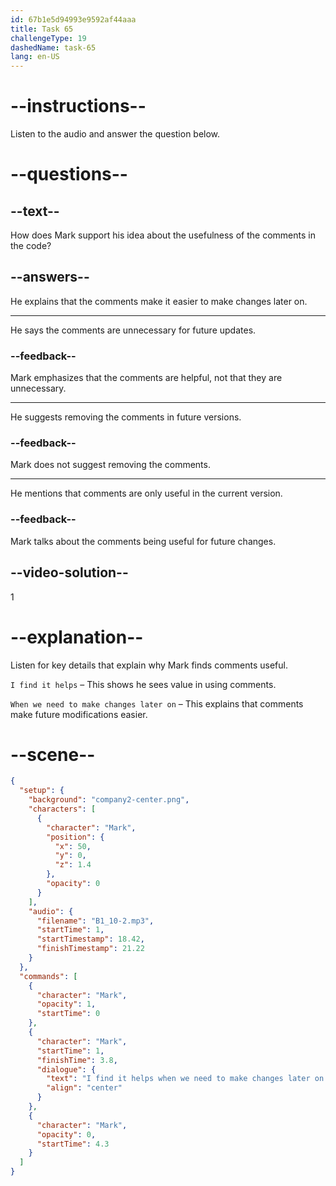 ```yaml
---
id: 67b1e5d94993e9592af44aaa
title: Task 65
challengeType: 19
dashedName: task-65
lang: en-US
---
```


<!-- (Audio) Mark: I find it helps when we need to make changes later on. -->

# --instructions--

Listen to the audio and answer the question below.

# --questions--

## --text--

How does Mark support his idea about the usefulness of the comments in the code?

## --answers--

He explains that the comments make it easier to make changes later on.

---

He says the comments are unnecessary for future updates.

### --feedback--

Mark emphasizes that the comments are helpful, not that they are unnecessary.

---

He suggests removing the comments in future versions.

### --feedback--

Mark does not suggest removing the comments.

---

He mentions that comments are only useful in the current version.

### --feedback--

Mark talks about the comments being useful for future changes.

## --video-solution--

1

# --explanation--  

Listen for key details that explain why Mark finds comments useful.  

`I find it helps` – This shows he sees value in using comments.  

`When we need to make changes later on` – This explains that comments make future modifications easier.  

# --scene--

```json
{
  "setup": {
    "background": "company2-center.png",
    "characters": [
      {
        "character": "Mark",
        "position": {
          "x": 50,
          "y": 0,
          "z": 1.4
        },
        "opacity": 0
      }
    ],
    "audio": {
      "filename": "B1_10-2.mp3",
      "startTime": 1,
      "startTimestamp": 18.42,
      "finishTimestamp": 21.22
    }
  },
  "commands": [
    {
      "character": "Mark",
      "opacity": 1,
      "startTime": 0
    },
    {
      "character": "Mark",
      "startTime": 1,
      "finishTime": 3.8,
      "dialogue": {
        "text": "I find it helps when we need to make changes later on.",
        "align": "center"
      }
    },
    {
      "character": "Mark",
      "opacity": 0,
      "startTime": 4.3
    }
  ]
}
```
